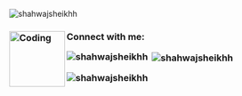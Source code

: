 <p align="left"> <img src="https://komarev.com/ghpvc/?username=shahwajsheikhh&label=Profile%20views&color=0e75b6&style=flat" alt="shahwajsheikhh" /> </p>


<h3 align="left">Connect with me: <img align="left" alt="Coding" width="100" src="https://raw.githubusercontent.com/TheDudeThatCode/TheDudeThatCode/refs/heads/master/Assets/Handshake.gif" </h3>

<p align="left">
</p>



<p><img align="left" src="https://github-readme-stats.vercel.app/api/top-langs?username=shahwajsheikhh&show_icons=true&locale=en&layout=compact" alt="shahwajsheikhh" /></p>

<p>&nbsp;<img align="center" src="https://github-readme-stats.vercel.app/api?username=shahwajsheikhh&show_icons=true&locale=en" alt="shahwajsheikhh" /></p>

<p><img align="center" src="https://github-readme-streak-stats.herokuapp.com/?user=shahwajsheikhh&" alt="shahwajsheikhh" /></p>
